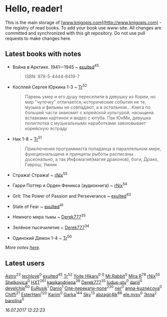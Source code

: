 # Hello, reader!
This is the main storage of [www.knigopis.com](http://www.knigopis.com) - the registry of read books.
To add your book use www-site. All changes are committed and synchronized with this git repository.
Do not use pull requests to make changes here.


## Latest books with notes
* Война в Арктике. 1941—1945 ~ [exulted](users/100/100599204551896265722-google)<sup>45</sup>
    > ISBN: 978-5-4444-8419-7

* Косплей Сергея Юркина 1-3 ~ [Tr](users/122/12282474-vkontakte)<sup>52</sup>
    > Парень умер и его душу переселили в девушку из Кореи, но мир "чуточку" отличается, исторические события не те, музыка и фильмы не совпадают, а в остальном...
    > Книга по большей части знакомит с корейской культурой, насыщена вставками картинок и видео с ютуба. Пак ЮнМи, девушка полиглотка с музыкальными наработками завоювывает корейскую эстраду

* Ник 1-8 ~ [Tr](users/122/12282474-vkontakte)<sup>51</sup>
    > Приключения программиста попаданца в параллельном мире, функциональщина и принципы рыботы расписаны досконально, а так
    > Инфомагия(магия драконов), боги, Драко, Гаврош, Умник

* Стража! Стража! ~ [rNix](users/115/115622071-twitter)<sup>55</sup>

* Гарри Поттер и Орден Феникса (аудиокнига) ~ [rNix](users/115/115622071-twitter)<sup>54</sup>

* Grit: The Power of Passion and Perseverance ~ [exulted](users/100/100599204551896265722-google)<sup>42</sup>

* State of Fear ~ [exulted](users/100/100599204551896265722-google)<sup>41</sup>

* Немного мира тьмы ~ [Derek777](users/153/15386028-yandex)<sup>35</sup>

* Зелёное тысячилетие ~ [Derek777](users/153/15386028-yandex)<sup>34</sup>

* Одинокий Демон 1-4 ~ [Tr](users/122/12282474-vkontakte)<sup>50</sup>


_More notes [here](latest_books_with_notes.md)._


## Latest users
[Astro](users/282/282662025-vkontakte)<sup>23</sup> 
[techlove](users/118/118223498137459516526-google)<sup>0</sup> 
[exulted](users/100/100599204551896265722-google)<sup>45</sup> 
[Tr](users/122/12282474-vkontakte)<sup>52</sup> 
[Yoite Hikaru](users/237/237559775-vkontakte)<sup>0</sup> 
[](users/100/100409161-yandex)<sup>0</sup> 
[Mr.Rabbit](users/106/106767072785183342762-google)<sup>0</sup> 
[Mira R](users/103/103293621948650602575-google)<sup>78</sup> 
[rNix](users/115/115622071-twitter)<sup>55</sup> 
[Shelkovica](users/138/13839913-vkontakte)<sup>0</sup> 
[HXT](users/100/100002563462782-facebook)<sup>261</sup> 
[kasikandriena](users/152/152488954-vkontakte)<sup>39</sup> 
[Derek777](users/153/15386028-yandex)<sup>35</sup> 
[ludus-stu](users/278/278300225-yandex)<sup>0</sup> 
[darijj](users/308/30890874-vkontakte)<sup>0</sup> 
[develchip](users/852/85203415-vkontakte)<sup>60</sup> 
[EuRusik](users/178/1788922883-facebook)<sup>1</sup> 
[Danio](users/112/112694474287465491328-google)<sup>1</sup> 
[Оля-перекати-поле](users/108/10848515355906827860-mailru)<sup>220</sup> 
[ner](users/102/102526509209081648246-google)<sup>0</sup> 
[anna-kuznecova](users/169/169947386-vkontakte)<sup>0</sup> 
[Chiffi](users/105/105831994080785626680-google)<sup>21</sup> 
[EsterHani](users/305/30558181-vkontakte)<sup>120</sup> 
[Karim](users/151/1512667952125284-facebook)<sup>0</sup> 
[Garka](users/115/115753719718250012620-google)<sup>144</sup> 
[Sky](users/118/118049897850017649660-google)<sup>13</sup> 
[abzagir4ik](users/362/3621623-vkontakte)<sup>86</sup> 
[ele.nvsv](users/504/50498112-vkontakte)<sup>0</sup> 
[Элла](users/100/1002037069862545-facebook)<sup>2</sup> 
[barolina](users/111/111866341985603744943-google)<sup>0</sup> 


_16.07.2017 12:22:23_

